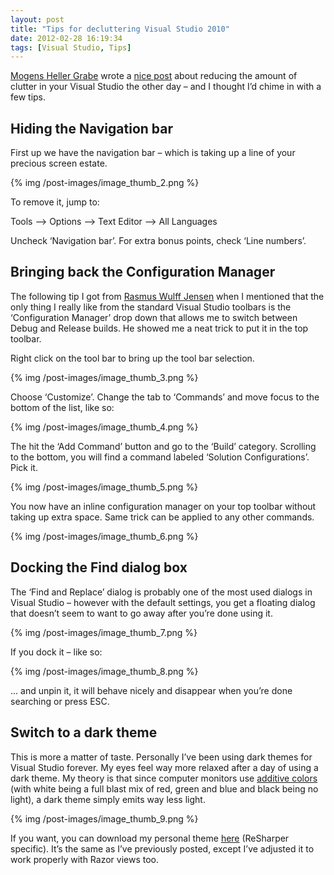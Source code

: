 ```yaml
---
layout: post
title: "Tips for decluttering Visual Studio 2010"
date: 2012-02-28 16:19:34
tags: [Visual Studio, Tips]
---
```


[Mogens Heller Grabe](http://mookid.dk/oncode/) wrote a [nice post](http://mookid.dk/oncode/archives/2725) about reducing the amount of clutter in your Visual Studio the other day – and I thought I’d chime in with a few tips.
  
## Hiding the Navigation bar
  
First up we have the navigation bar – which is taking up a line of your precious screen estate.
  
{% img /post-images/image_thumb_2.png %}
  
To remove it, jump to:
  
Tools –&gt; Options –&gt; Text Editor –&gt; All Languages
  
Uncheck ‘Navigation bar’. For extra bonus points, check ‘Line numbers’.
  
## Bringing back the Configuration Manager
  
The following tip I got from [Rasmus Wulff Jensen](http://www.rwj.dk/) when I mentioned that the only thing I really like from the standard Visual Studio toolbars is the ‘Configuration Manager’ drop down that allows me to switch between Debug and Release builds. He showed me a neat trick to put it in the top toolbar.
  
Right click on the tool bar to bring up the tool bar selection. 
  
{% img /post-images/image_thumb_3.png %}
  
Choose ‘Customize’. Change the tab to ‘Commands’ and move focus to the bottom of the list, like so:
  
{% img /post-images/image_thumb_4.png %}
  
The hit the ‘Add Command’ button and go to the ‘Build’ category. Scrolling to the bottom, you will find a command labeled ‘Solution Configurations’. Pick it.
  
{% img /post-images/image_thumb_5.png %}
  
You now have an inline configuration manager on your top toolbar without taking up extra space. Same trick can be applied to any other commands.
  
{% img /post-images/image_thumb_6.png %}
  
## Docking the Find dialog box
  
The ‘Find and Replace’ dialog is probably one of the most used dialogs in Visual Studio – however with the default settings, you get a floating dialog that doesn’t seem to want to go away after you’re done using it.
  
{% img /post-images/image_thumb_7.png %}
  
If you dock it – like so:
  
{% img /post-images/image_thumb_8.png %}
  
... and unpin it, it will behave nicely and disappear when you’re done searching or press ESC.
  
## Switch to a dark theme
  
This is more a matter of taste. Personally I’ve been using dark themes for Visual Studio forever. My eyes feel way more relaxed after a day of using a dark theme. My theory is that since computer monitors use [additive colors](http://en.wikipedia.org/wiki/Additive_color) (with white being a full blast mix of red, green and blue and black being no light), a dark theme simply emits way less light.
  
{% img /post-images/image_thumb_9.png %}
  
If you want, you can download my personal theme [here](http://www.rasmuskl.dk/files/RKL-blue-theme-vs2010-2012-02-28.zip) (ReSharper specific). It’s the same as I’ve previously posted, except I’ve adjusted it to work properly with Razor views too.
